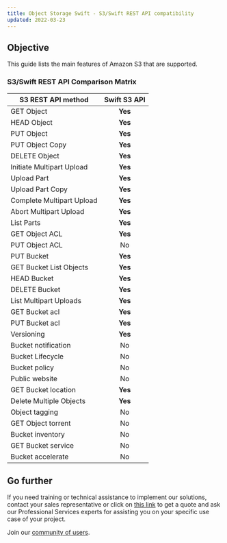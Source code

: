```yaml
---
title: Object Storage Swift - S3/Swift REST API compatibility
updated: 2022-03-23
---
```


## Objective

This guide lists the main features of Amazon S3 that are supported.

### S3/Swift REST API Comparison Matrix

| S3 REST API method | Swift S3 API |
| --- | :---: |
| GET Object | **Yes** |
| HEAD Object | **Yes** |
| PUT Object | **Yes** |
| PUT Object Copy | **Yes** |
| DELETE Object | **Yes** |
| Initiate Multipart Upload | **Yes** |
| Upload Part | **Yes** |
| Upload Part Copy | **Yes** |
| Complete Multipart Upload | **Yes** |
| Abort Multipart Upload | **Yes** |
| List Parts | **Yes** |
| GET Object ACL | **Yes** |
| PUT Object ACL | No |
| PUT Bucket | **Yes** |
| GET Bucket List Objects | **Yes** |
| HEAD Bucket | **Yes** |
| DELETE Bucket | **Yes** |
| List Multipart Uploads | **Yes** |
| GET Bucket acl | **Yes** |
| PUT Bucket acl | **Yes** |
| Versioning | **Yes** |
| Bucket notification | No |
| Bucket Lifecycle | No |
| Bucket policy | No |
| Public website | No |
| GET Bucket location | **Yes** |
| Delete Multiple Objects | **Yes** |
| Object tagging | No |
| GET Object torrent | No |
| Bucket inventory | No |
| GET Bucket service | No |
| Bucket accelerate | No |

## Go further

If you need training or technical assistance to implement our solutions, contact your sales representative or click on [this link](/links/professional-services) to get a quote and ask our Professional Services experts for assisting you on your specific use case of your project.

Join our [community of users](/links/community).